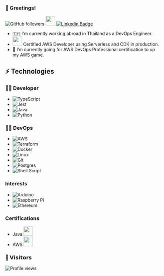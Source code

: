 ### 🖖 Greetings!

![GitHub followers](https://img.shields.io/github/followers/luchees?label=Follow&style=social)
<img src="https://media.giphy.com/media/WUlplcMpOCEmTGBtBW/giphy.gif" width="30"> 
[![Linkedin Badge](https://img.shields.io/badge/-LinkedIn-blue?style=flat&logo=Linkedin&logoColor=white&link=https://www.linkedin.com/in/lucas-van-den-abbeele/)](https://www.linkedin.com/in/lucas-van-den-abbeele/)

- 🇹🇭 I'm currently working abroad in Thailand as a DevOps Engineer. 
- <img src="https://img.icons8.com/color/48/000000/amazon-web-services.png" width="30"> Certified AWS Developer using Serverless and CDK in production.
- 📜 I’m currently going for AWS DevOps Professional certification to up my AWS game.

## ⚡ Technologies

### 👨‍💻 Developer
* ![TypeScript](https://img.shields.io/badge/typescript-%23007ACC.svg?style=for-the-badge&logo=typescript&logoColor=white)
* ![Jest](https://img.shields.io/badge/-jest-%23C21325?style=for-the-badge&logo=jest&logoColor=white)
* ![Java](https://img.shields.io/badge/java-%23ED8B00.svg?style=for-the-badge&logo=java&logoColor=white)
* ![Python](https://img.shields.io/badge/python-3670A0?style=for-the-badge&logo=python&logoColor=ffdd54)

### 👨‍💻 DevOps
* ![AWS](https://img.shields.io/badge/AWS-%23FF9900.svg?style=for-the-badge&logo=amazon-aws&logoColor=white) 
* ![Terraform](https://img.shields.io/badge/terraform-%235835CC.svg?style=for-the-badge&logo=terraform&logoColor=white)
* ![Docker](https://img.shields.io/badge/docker-%230db7ed.svg?style=for-the-badge&logo=docker&logoColor=white)
* ![Linux](https://img.shields.io/badge/Linux-FCC624?style=for-the-badge&logo=linux&logoColor=black)
* ![Git](https://img.shields.io/badge/git-%23F05033.svg?style=for-the-badge&logo=git&logoColor=white)
* ![Postgres](https://img.shields.io/badge/postgres-%23316192.svg?style=for-the-badge&logo=postgresql&logoColor=white)
* ![Shell Script](https://img.shields.io/badge/shell_script-%23121011.svg?style=for-the-badge&logo=gnu-bash&logoColor=white)

### Interests
* ![Arduino](https://img.shields.io/badge/-Arduino-00979D?style=for-the-badge&logo=Arduino&logoColor=white)
* ![Raspberry Pi](https://img.shields.io/badge/-RaspberryPi-C51A4A?style=for-the-badge&logo=Raspberry-Pi)
* ![Ethereum](https://img.shields.io/badge/Ethereum-3C3C3D?style=for-the-badge&logo=Ethereum&logoColor=white)

### Certifications
* Java <img src="https://user-images.githubusercontent.com/7580430/132317865-9bd3c68c-7c80-4088-8a4e-8c9f3abcaaf0.png" width="30">
* AWS <img src="https://user-images.githubusercontent.com/7580430/132318002-8f30c2c3-c80a-4f7b-82a8-88589053ae29.png" width="30">
### 🤝‍ 𝗩𝗶𝘀𝗶𝘁𝗼𝗿𝘀

![Profile views](https://gpvc.arturio.dev/luchees) 


